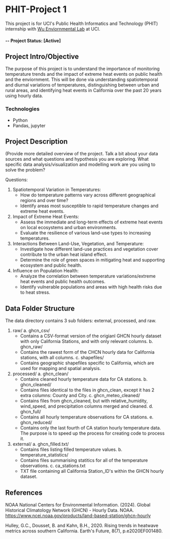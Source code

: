 # PHIT-Project 1
This project is for UCI's Public Health Informatics and Technology (PHIT) internship with [Wu Enviornmental Lab]([https://drwulab.net/]) at UCI.

#### -- Project Status: [Active]

## Project Intro/Objective
The purpose of this project is to understand the importance of monitoring temperature trends and the impact of extreme heat events on public health and the enviornment. This will be done via understanding spatiotemporal and diurnal variations of temperatures, distinguishing between urban and rural areas, and identifying heat events in California over the past 20 years using hourly data. 

### Technologies
* Python
* Pandas, jupyter


## Project Description
(Provide more detailed overview of the project.  Talk a bit about your data sources and what questions and hypothesis you are exploring. What specific data analysis/visualization and modelling work are you using to solve the problem? 

Questions: 
1. Spatiotemporal Variation in Temperatures:
   - How do temperature patterns vary across different geographical regions and over time?
   - Identify areas most susceptible to rapid temperature changes and extreme heat events.
3. Impact of Extreme Heat Events:
   - Assess the immediate and long-term effects of extreme heat events on local ecosystems and urban environments.
   - Evaluate the resilience of various land-use types to increasing temperatures.
4. Interactions Between Land-Use, Vegetation, and Temperature:
   - Investigate how different land-use practices and vegetation cover contribute to the urban heat island effect.
   - Determine the role of green spaces in mitigating heat and supporting ecosystem and public health.
5. Influence on Population Health:
   - Analyze the correlation between temperature variations/extreme heat events and public health outcomes.
   - Identify vulnerable populations and areas with high health risks due to heat stress.

## Data Folder Structure
The data directory contains 3 sub folders: external, processed, and raw. 

1. raw/
   a. ghcn_csv/
      - Contains a CSV-format version of the origianl GHCN hourly dataset with only California Stations, and with only relevant columns.
   b. ghcn_raw/
      - Contains the rawest form of the CHCN hourly data for California stations, with all columns.
   c. shapefiles/
      - Contains geographic shapefiles specific to California, which are used for mapping and spatial analysis.
2. processed/
   a. ghcn_clean/
      - Contains cleaned hourly temperature data for CA stations. 
   b. ghcn_cleaned/
      - Contains files identical to the files in ghcn_clean, except it has 2 extra columns: County and City.
   c. ghcn_meteo_cleaned/
      - Contains files from ghcn_cleaned, but with relative_humidity, wind_speed, and precipitation columns merged and cleaned.
   d. ghcn_full/
      - Contains all hourly temperature observations for CA stations.
   e. ghcn_reduced/
      - Contains only the last fourth of CA station hourly temperature data. The purpose is to speed up the process for creating code to process it.
3. external/
   a. ghcn_filled.txt/
      - Contains files listing filled temperature values.
   b. temperature_statistics/
      - Contains files summarising statitics for all of the temperature observations.
   c. ca_stations.txt
      - TXT file containing all California Station_ID's within the GHCN hourly dataset.

## References
NOAA National Centers for Environmental Information. (2024). Global Historical Climatology Network (GHCN) - Hourly Data. NOAA. https://www.ncei.noaa.gov/products/land-based-station/ghcn-hourly

Hulley, G.C., Dousset, B. and Kahn, B.H., 2020. Rising trends in heatwave metrics across southern California. Earth's Future, 8(7), p.e2020EF001480.

